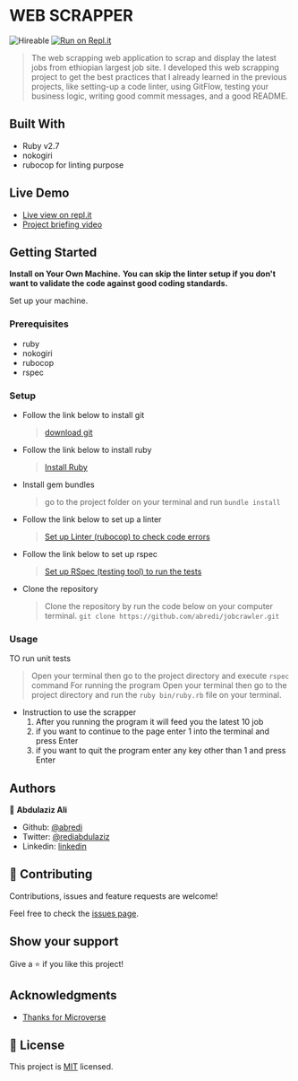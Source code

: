 # WEB SCRAPPER

![Hireable](https://cdn.rawgit.com/hiendv/hireable/master/styles/default/yes.svg) [![Run on Repl.it](https://repl.it/badge/github/wrakc/Bubble-Sort---Microverse)](https://repl.it/@aliabdulaziz/jobcrawler)

> The web scrapping web application to scrap and display the latest jobs from ethiopian largest job site. I developed this web scrapping project to get the best practices that I already learned in the previous projects, like setting-up a code linter, using GitFlow, testing your business logic, writing good commit messages, and a good README.

## Built With

- Ruby v2.7
- nokogiri
- rubocop for linting purpose

## Live Demo

- [Live view on repl.it](https://repl.it/@aliabdulaziz/jobcrawler#bin/main.rb)
- [Project briefing video](https://youtu.be/y6TvPBWlswo)

## Getting Started

**Install on Your Own Machine.**
**You can skip the linter setup if you don't want to validate the code against good coding standards.**

Set up your machine.

### Prerequisites

- ruby
- nokogiri
- rubocop
- rspec

### Setup

- Follow the link below to install git
  > [download git](https://git-scm.com/downloads)
- Follow the link below to install ruby
  > [Install Ruby](https://www.theodinproject.com/courses/ruby-programming/lessons/installing-ruby-ruby-programming)
- Install gem bundles
  > go to the project folder on your terminal and run `bundle install`
- Follow the link below to set up a linter
  > [Set up Linter (rubocop) to check code errors](https://github.com/rubocop-hq/rubocop)
- Follow the link below to set up rspec
  > [Set up RSpec (testing tool) to run the tests](https://relishapp.com/rspec/docs/gettingstarted)
- Clone the repository
  > Clone the repository by run the code below on your computer terminal.
  `git clone https://github.com/abredi/jobcrawler.git`

### Usage
TO run unit tests
  > Open your terminal then go to the project directory and execute `rspec` command
For running the program
  > Open your terminal then go to the project directory and run the `ruby bin/ruby.rb` file on your terminal.

- Instruction to use the scrapper
  1. After you running the program it will feed you the latest 10 job
  2. if you want to continue to the page enter 1 into the terminal and press Enter
  3. if you want to quit the program enter any key other than 1 and press Enter

## Authors

👤 **Abdulaziz Ali**

- Github: [@abredi](https://github.com/abredi)
- Twitter: [@rediabdulaziz](https://twitter.com/rediabdulaziz)
- Linkedin: [linkedin](https://www.linkedin.com/in/abdulaziz-ali-98948011a)

## 🤝 Contributing

Contributions, issues and feature requests are welcome!

Feel free to check the [issues page](issues/).

## Show your support

Give a ⭐️ if you like this project!

## Acknowledgments

- [Thanks for Microverse](https://github.com/microverseinc)

## 📝 License

This project is [MIT](LICENSE) licensed.
